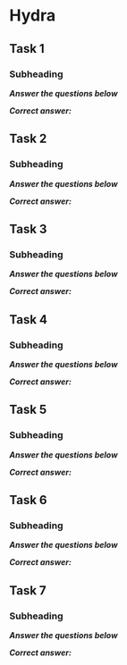 # Hydra

## Task 1

### Subheading

***Answer the questions below***

***Correct answer:***

## Task 2

### Subheading

***Answer the questions below***

***Correct answer:***

## Task 3

### Subheading

***Answer the questions below***

***Correct answer:***

## Task 4

### Subheading

***Answer the questions below***

***Correct answer:***

## Task 5

### Subheading

***Answer the questions below***

***Correct answer:***

## Task 6

### Subheading

***Answer the questions below***

***Correct answer:***

## Task 7

### Subheading

***Answer the questions below***

***Correct answer:***
